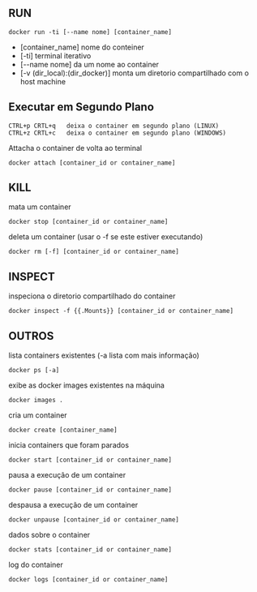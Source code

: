 ## RUN

```
docker run -ti [--name nome] [container_name]	
```

* [container_name]                nome do conteiner
* [-ti] 							terminal iterativo
* [--name nome]					da um nome ao container
* [-v (dir_local):(dir_docker)]	monta um diretorio compartilhado com o host machine


## Executar em Segundo Plano

```
CTRL+p CRTL+q 	deixa o container em segundo plano (LINUX)
CTRL+z CRTL+c 	deixa o container em segundo plano (WINDOWS)
```

Attacha o container de volta ao 
terminal
```
docker attach [container_id or container_name]
```

## KILL

mata um container
```
docker stop [container_id or container_name] 	
```

deleta um container (usar o -f se este estiver executando)
```
docker rm [-f] [container_id or container_name]
```	

## INSPECT 

inspeciona o diretorio compartilhado do container 
```	
docker inspect -f {{.Mounts}} [container_id or container_name]
```		

## OUTROS 

lista containers existentes (-a lista com mais informação)
```	
docker ps [-a]  
```	

exibe as docker images existentes na máquina
```	
docker images . 
```	

cria um container
```	
docker create [container_name] 
```	

inicia containers que foram parados
```	
docker start [container_id or container_name]  
```	

pausa a execução de um container
```	
docker pause [container_id or container_name]  
```	

despausa a execução de um container
```	
docker unpause [container_id or container_name]	 
```	

dados sobre o container
```	
docker stats [container_id or container_name]  
```	

log do container
```	
docker logs [container_id or container_name]  
```	


